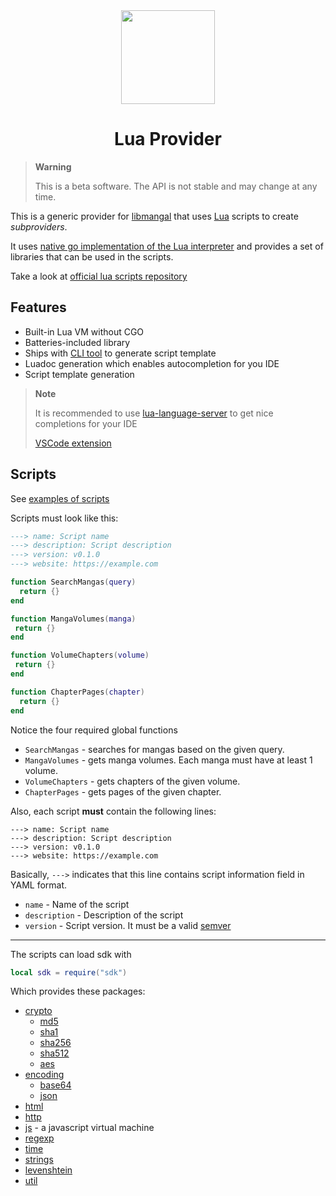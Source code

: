 <div align="center">
  <img width="150px" src="https://github.com/mangalorg/luaprovider/assets/62389790/219a58d4-1ca9-484f-a34b-389a2486fed0">
  <h1>Lua Provider</h1>
</div>

> **Warning**
> 
> This is a beta software. The API is not stable and may change at any time.

This is a generic provider for [libmangal](https://github.com/mangalorg/libmangal)
that uses [Lua](https://www.lua.org/) scripts to create *subproviders*.

It uses [native go implementation of the Lua interpreter](https://github.com/yuin/gopher-lua)
and provides a set of libraries that can be used in the scripts.

Take a look at [official lua scripts repository](https://github.com/mangalorg/saturno)

## Features

- Built-in Lua VM without CGO
- Batteries-included library
- Ships with [CLI tool](./cmd/lua-provider-gen) to generate script template
- Luadoc generation which enables autocompletion for you IDE
- Script template generation

> **Note**
> 
> It is recommended to use [lua-language-server](https://github.com/LuaLS/lua-language-server)
> to get nice completions for your IDE
> 
> [VSCode extension](https://marketplace.visualstudio.com/items?itemName=sumneko.lua)

## Scripts

See [examples of scripts](https://github.com/mangalorg/saturno/tree/main/luas)

Scripts must look like this:

```lua
---> name: Script name
---> description: Script description
---> version: v0.1.0
---> website: https://example.com

function SearchMangas(query)
  return {}
end

function MangaVolumes(manga)
 return {} 
end

function VolumeChapters(volume)
 return {} 
end

function ChapterPages(chapter)
  return {}
end
```

Notice the four required global functions
- `SearchMangas` - searches for mangas based on the given query.
- `MangaVolumes` - gets manga volumes. Each manga must have at least 1 volume.
- `VolumeChapters` - gets chapters of the given volume.
- `ChapterPages` - gets pages of the given chapter.

Also, each script **must** contain the following lines:

```
---> name: Script name
---> description: Script description
---> version: v0.1.0
---> website: https://example.com
```

Basically, `--->` indicates that this line contains script information field in YAML format.

- `name` - Name of the script
- `description` - Description of the script
- `version` - Script version. It must be a valid [semver](https://semver.org/)

---

The scripts can load sdk with

```lua
local sdk = require("sdk")
```

Which provides these packages:

- [crypto](./lib/crypto)
  - [md5](./lib/crypto/md5)
  - [sha1](./lib/crypto/sha1)
  - [sha256](./lib/crypto/sha256)
  - [sha512](./lib/crypto/sha512)
  - [aes](./lib/crypto/aes)
- [encoding](./lib/encoding)
  - [base64](./lib/encoding/base64)
  - [json](./lib/encoding/json)
- [html](./lib/html)
- [http](./lib/http)
- [js](./lib/js) - a javascript virtual machine
- [regexp](./lib/regexp)
- [time](./lib/time)
- [strings](./lib/strings)
- [levenshtein](./lib/levenshtein)
- [util](./lib/util)
